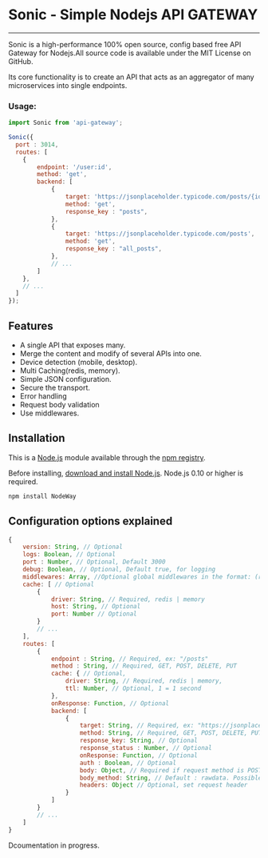 # Sonic - Simple Nodejs API GATEWAY
___

[logo]: https://a.radikal.ru/a09/2009/6d/28123cd565be.png "Api Gateway"

Sonic is a high-performance 100% open source, config based free API Gateway for Nodejs.All source code is available under the MIT License on GitHub.

Its core functionality is to create an API that acts as an aggregator of many microservices into single endpoints.

### Usage: 

```js
import Sonic from 'api-gateway';

Sonic({
  port : 3014,
  routes: [
    {
        endpoint: '/user:id',
        method: 'get',
        backend: [
            {
                target: 'https://jsonplaceholder.typicode.com/posts/{id}',
                method: 'get',
                response_key : "posts",
            },
            {
                target: 'https://jsonplaceholder.typicode.com/posts',
                method: 'get',
                response_key : "all_posts",
            },
            // ...
        ]
    },
    // ...
  ]
});
```

## Features
  * A single API that exposes many.
  * Merge the content and modify of several APIs into one.
  * Device detection (mobile, desktop).
  * Multi Caching(redis, memory).
  * Simple JSON configuration.
  * Secure the transport.
  * Error handling
  * Request body validation
  * Use middlewares.

## Installation

This is a [Node.js](https://nodejs.org/en/) module available through the [npm registry](https://www.npmjs.com/).

Before installing, [download and install Node.js](https://nodejs.org/en/download/).
Node.js 0.10 or higher is required.


```bash
npm install NodeWay
```

## Configuration options explained
```js
{
    version: String, // Optional
    logs: Boolean, // Optional
    port : Number, // Optional, Default 3000
    debug: Boolean, // Optional, Default true, for logging
    middlewares: Array, //Optional global middlewares in the format: (req, res, next) => next(), Default []
    cache: [ // Optional
        {
            driver: String, // Required, redis | memory
            host: String, // Optional
            port: Number // Optional
        }
        // ...
    ],
    routes: [
        {
            endpoint : String, // Required, ex: "/posts"
            method : String, // Required, GET, POST, DELETE, PUT
            cache: { // Optional,
                driver: String, // Required, redis | memory,
                ttl: Number, // Optional, 1 = 1 second
            },
            onResponse: Function, // Optional
            backend: [
                {
                    target: String, // Required, ex: "https://jsonplaceholder.typicode.com/posts"
                    method: String, // Required, GET, POST, DELETE, PUT
                    response_key: String, // Optional
                    response_status : Number, // Optional
                    onResponse: Function, // Optional
                    auth : Boolean, // Optional
                    body: Object, // Required if request method is POST, PUT. ex: body : {test : String}
                    body_method: String, // Default : rawdata. Possible: formdata, urlencoded, raw
                    headers: Object // Optional, set request header
                }
            ]
        }
        // ...
    ]
}
```

Dcoumentation in progress.